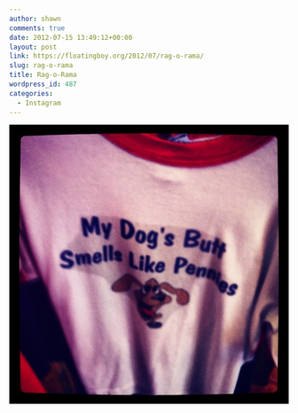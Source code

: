 ```yaml
---
author: shawn
comments: true
date: 2012-07-15 13:49:12+00:00
layout: post
link: https://floatingboy.org/2012/07/rag-o-rama/
slug: rag-o-rama
title: Rag-o-Rama
wordpress_id: 487
categories:
  - Instagram
---
```


![Rag-o-Rama](/assets/media/2012/07/58de3f96cde711e1bbd822000a1e86af_7.jpg)
